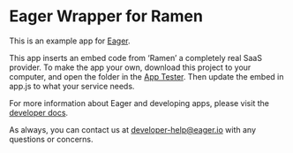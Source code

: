 # Eager Wrapper for Ramen 

This is an example app for [Eager](https://eager.io).

This app inserts an embed code from ‘Ramen’ a completely real
SaaS provider.  To make the app your own, download this project to your computer, and open the folder
in the [App Tester](https://eager.io/developer/app-tester).  Then update the embed in app.js
to what your service needs.

For more information about Eager and developing
apps, please visit the [developer docs](https://eager.io/developer/docs).

As always, you can contact us at [developer-help@eager.io](mailto:developer-help@eager.io)
with any questions or concerns.
